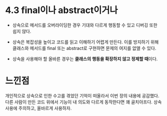 # 4.3 final이나 abstract이거나

- 상속으로 메서드를 오버라이딩한 경우 기대와 다르게 행동할 수 있고 디버깅 또한 쉽지 않다.
- 상속은 복잡성을 높이고 코드를 읽고 이해하기 어렵게 만든다. 이를 방지하기 위해 클래스와 메서드를 final 또는 abstract로 구현하면 문제의 여지를 없앨 수 있다.


- 상속을 사용해야 할 올바른 경우는 **클래스의 행동을 확장하지 않고 정제할 때**이다.

# 느낀점
개인적으로 상속으로 인한 수고를 겪었던 기억이 떠올라서 이번 장의 내용에 공감했다.  
다른 사람이 만든 코드 위에서 기능이 내 의도와 다르게 동작한다면 꽤 골치아프다. 상속 사용에 주의하고, 올바르게 사용하자.
